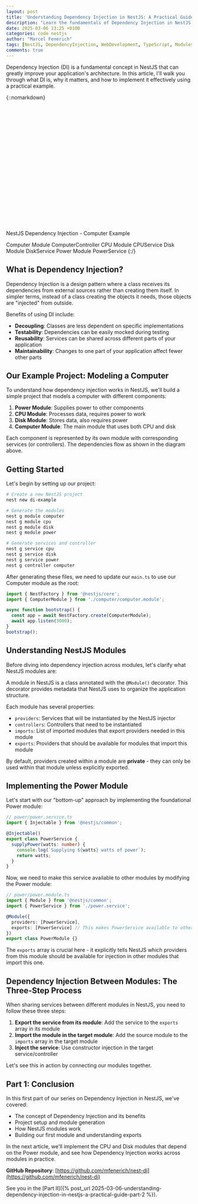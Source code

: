 ```yaml
---
layout: post
title: 'Understanding Dependency Injection in NestJS: A Practical Guide - Part 1'
description: "Learn the fundamentals of Dependency Injection in NestJS through a practical example modeling computer components. This introductory guide covers what DI is, why it matters, and how to implement your first module with proper dependency management."
date: 2025-03-06 13:25 +0100
categories: code nestjs
author: "Marcel Fenerich"
tags: [NestJS, DependencyInjection, WebDevelopment, TypeScript, Modules, Backend, NodeJS, BeginnerTutorial, SoftwareArchitecture, ModularDesign]
comments: true
---
```


Dependency Injection (DI) is a fundamental concept in NestJS that can greatly improve your application's architecture. In this article, I'll walk you through what DI is, why it matters, and how to implement it effectively using a practical example.

<!-- markdownlint-disable MD033 -->
{::nomarkdown}
<svg xmlns="http://www.w3.org/2000/svg" viewBox="0 0 600 400">
  <!-- Background -->
  <rect width="600" height="400" fill="#f8f9fa" rx="10" ry="10" />

  <!-- Title -->
  <text x="300" y="40" font-family="Arial" font-size="20" text-anchor="middle" font-weight="bold">NestJS Dependency Injection - Computer Example</text>

  <!-- Computer Module -->
  <rect x="150" y="70" width="300" height="70" fill="#e9ecef" stroke="#6c757d" stroke-width="2" rx="5" ry="5" />
  <text x="300" y="105" font-family="Arial" font-size="16" text-anchor="middle" font-weight="bold">Computer Module</text>
  <text x="300" y="125" font-family="Arial" font-size="12" text-anchor="middle">ComputerController</text>

  <!-- CPU and Disk Modules -->
  <rect x="100" y="170" width="180" height="70" fill="#e9ecef" stroke="#6c757d" stroke-width="2" rx="5" ry="5" />
  <text x="190" y="205" font-family="Arial" font-size="16" text-anchor="middle" font-weight="bold">CPU Module</text>
  <text x="190" y="225" font-family="Arial" font-size="12" text-anchor="middle">CPUService</text>

  <rect x="320" y="170" width="180" height="70" fill="#e9ecef" stroke="#6c757d" stroke-width="2" rx="5" ry="5" />
  <text x="410" y="205" font-family="Arial" font-size="16" text-anchor="middle" font-weight="bold">Disk Module</text>
  <text x="410" y="225" font-family="Arial" font-size="12" text-anchor="middle">DiskService</text>

  <!-- Power Module -->
  <rect x="210" y="270" width="180" height="70" fill="#e9ecef" stroke="#6c757d" stroke-width="2" rx="5" ry="5" />
  <text x="300" y="305" font-family="Arial" font-size="16" text-anchor="middle" font-weight="bold">Power Module</text>
  <text x="300" y="325" font-family="Arial" font-size="12" text-anchor="middle">PowerService</text>

  <!-- Arrows -->
  <!-- Computer -> CPU -->
  <line x1="230" y1="140" x2="190" y2="170" stroke="#495057" stroke-width="2" marker-end="url(#arrowhead)" />
  <!-- Computer -> Disk -->
  <line x1="370" y1="140" x2="410" y2="170" stroke="#495057" stroke-width="2" marker-end="url(#arrowhead)" />
  <!-- CPU -> Power -->
  <line x1="190" y1="240" x2="260" y2="270" stroke="#495057" stroke-width="2" marker-end="url(#arrowhead)" />
  <!-- Disk -> Power -->
  <line x1="410" y1="240" x2="340" y2="270" stroke="#495057" stroke-width="2" marker-end="url(#arrowhead)" />

  <!-- Arrow definition -->
  <defs>
    <marker id="arrowhead" markerWidth="10" markerHeight="7" refX="9" refY="3.5" orient="auto">
      <polygon points="0 0, 10 3.5, 0 7" fill="#495057" />
    </marker>
  </defs>
</svg>
{:/}
<!-- markdownlint-enable MD033 -->

## What is Dependency Injection?

Dependency Injection is a design pattern where a class receives its dependencies from external sources rather than creating them itself. In simpler terms, instead of a class creating the objects it needs, those objects are "injected" from outside.

Benefits of using DI include:

- **Decoupling**: Classes are less dependent on specific implementations
- **Testability**: Dependencies can be easily mocked during testing
- **Reusability**: Services can be shared across different parts of your application
- **Maintainability**: Changes to one part of your application affect fewer other parts

## Our Example Project: Modeling a Computer

To understand how dependency injection works in NestJS, we'll build a simple project that models a computer with different components:

1. **Power Module**: Supplies power to other components
2. **CPU Module**: Processes data, requires power to work
3. **Disk Module**: Stores data, also requires power
4. **Computer Module**: The main module that uses both CPU and disk

Each component is represented by its own module with corresponding services (or controllers). The dependencies flow as shown in the diagram above.

## Getting Started

Let's begin by setting up our project:

```bash
# Create a new NestJS project
nest new di-example

# Generate the modules
nest g module computer
nest g module cpu
nest g module disk
nest g module power

# Generate services and controller
nest g service cpu
nest g service disk
nest g service power
nest g controller computer
```

After generating these files, we need to update our `main.ts` to use our Computer module as the root:

```typescript
import { NestFactory } from '@nestjs/core';
import { ComputerModule } from './computer/computer.module';

async function bootstrap() {
  const app = await NestFactory.create(ComputerModule);
  await app.listen(3000);
}
bootstrap();
```

## Understanding NestJS Modules

Before diving into dependency injection across modules, let's clarify what NestJS modules are:

A module in NestJS is a class annotated with the `@Module()` decorator. This decorator provides metadata that NestJS uses to organize the application structure.

Each module has several properties:

- `providers`: Services that will be instantiated by the NestJS injector
- `controllers`: Controllers that need to be instantiated
- `imports`: List of imported modules that export providers needed in this module
- `exports`: Providers that should be available for modules that import this module

By default, providers created within a module are **private** - they can only be used within that module unless explicitly exported.

## Implementing the Power Module

Let's start with our "bottom-up" approach by implementing the foundational Power module:

```typescript
// power/power.service.ts
import { Injectable } from '@nestjs/common';

@Injectable()
export class PowerService {
  supplyPower(watts: number) {
    console.log(`Supplying ${watts} watts of power`);
    return watts;
  }
}
```

Now, we need to make this service available to other modules by modifying the Power module:

```typescript
// power/power.module.ts
import { Module } from '@nestjs/common';
import { PowerService } from './power.service';

@Module({
  providers: [PowerService],
  exports: [PowerService] // This makes PowerService available to other modules
})
export class PowerModule {}
```

The `exports` array is crucial here - it explicitly tells NestJS which providers from this module should be available for injection in other modules that import this one.

## Dependency Injection Between Modules: The Three-Step Process

When sharing services between different modules in NestJS, you need to follow these three steps:

1. **Export the service from its module**: Add the service to the `exports` array in its module
2. **Import the module in the target module**: Add the source module to the `imports` array in the target module
3. **Inject the service**: Use constructor injection in the target service/controller

Let's see this in action by connecting our modules together.

## Part 1: Conclusion

In this first part of our series on Dependency Injection in NestJS, we've covered:

- The concept of Dependency Injection and its benefits
- Project setup and module generation
- How NestJS modules work
- Building our first module and understanding exports

In the next article, we'll implement the CPU and Disk modules that depend on the Power module, and see how Dependency Injection works across modules in practice.

**GitHub Repository**: [https://github.com/mfenerich/nest-di](https://github.com/mfenerich/nest-di)

See you in the [Part II]({% post_url 2025-03-06-understanding-dependency-injection-in-nestjs-a-practical-guide-part-2 %}).
